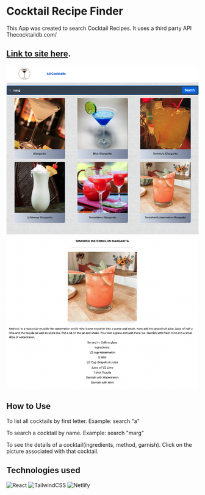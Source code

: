 # Cocktail Recipe Finder
This App was created to search Cocktail Recipes. It uses a third party API Thecocktaildb.com/

## [Link to site here](https://cocktail-recipe-finder-search.netlify.app/).

![CocktailList](./src/assets/readme1.png)
![Details](./src/assets/readme2.png)

## How to Use
To list all cocktails by first letter. Example: search "a"

To search a cocktail by name. Example: search "marg"

To see the details of a cocktail(ingredients, method, garnish). Click on the picture associated with that cocktail.

## Technologies used
![React](https://img.shields.io/badge/react-%2320232a.svg?style=for-the-badge&logo=react&logoColor=%2361DAFB)
![TailwindCSS](https://img.shields.io/badge/tailwindcss-%2338B2AC.svg?style=for-the-badge&logo=tailwind-css&logoColor=white)
![Netlify](https://img.shields.io/badge/netlify-%23000000.svg?style=for-the-badge&logo=netlify&logoColor=#00C7B7)